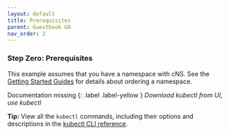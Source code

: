 ```yaml
---
layout: default
title: Prerequisites
parent: Guestbook GO
nav_order: 2
---
```



### Step Zero: Prerequisites

This example assumes that you have a namespace with cNS. See the [Getting Started Guides]() for details about ordering a namespace.

Documentation missing {: .label .label-yellow }
_Download kubectl from UI, use kubectl_

**Tip:** View all the `kubectl` commands, including their options and descriptions in the [kubectl CLI reference](https://kubernetes.io/docs/user-guide/kubectl-overview/).
